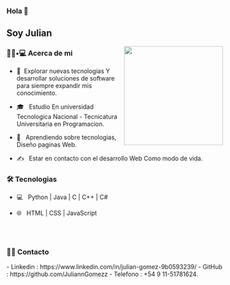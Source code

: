 ### Hola 👋<h2> Soy Julian</h2>

<img align='right' src="https://media.giphy.com/media/M9gbBd9nbDrOTu1Mqx/giphy.gif" width="230">

<h3> 👨🏻•💻 Acerca de mi </h3>



- 🤔 &nbsp;Explorar nuevas tecnologias Y desarrollar soluciones de software para siempre expandir mis conocimiento.

- 🎓 &nbsp; Estudio En universidad Tecnologica Nacional - Tecnicatura Universitaria en Programacion.

- 🌱 &nbsp; Aprendiendo sobre tecnologias, Diseño paginas Web.

- ✍️ &nbsp; Estar en contacto con el desarrollo Web Como modo de vida.



<h3>🛠 Tecnologias </h3>



- 💻 &nbsp; Python | Java | C | C++ | C#

- 🌐 &nbsp; HTML | CSS | JavaScript 
<!--

- 🛢 &nbsp; MySQL | MongoDB
-->

<br/><br/>

<h3> 🤝🏻 Contacto </h3>
- Linkedin : https://www.linkedin.com/in/julian-gomez-9b0593239/
- GitHub : https://github.com/JuliannGomezz
- Telefono : +54 9 11-51781624.
<br>

